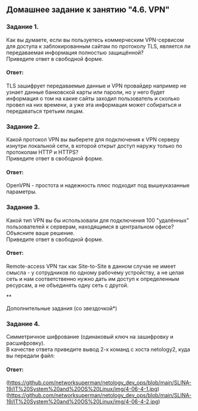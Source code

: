 ## Домашнее задание к занятию "4.6. VPN"  

### Задание 1.  
Как вы думаете, если вы пользуетесь коммерческим VPN-сервисом для доступа к заблокированным сайтам по протоколу TLS, является ли передаваемая информация полностью защищённой?  
Приведите ответ в свободной форме.  

####  Ответ:  
TLS зашифрует передаваемые данные и VPN провайдер например не узнает данные банковской карты или пароли, но у него будет информация о том на какие сайты заходил пользователь и сколько провел на них времени, а уже эта информация может собираться и передаваться третьим лицам.  

### Задание 2.  
Какой протокол VPN вы выберете для подключения к VPN серверу изнутри локальной сети, в которой открыт доступ наружу только по протоколам HTTP и HTTPS?  
Приведите ответ в свободной форме.  

####  Ответ:  
OpenVPN - простота и надежность плюс подходит под вышеуказанные параметры.  

### Задание 3.  
Какой тип VPN вы бы использовали для подключения 100 "удалённых" пользователей к серверам, находящимся в центральном офисе?  
Объясните ваше решение.  
Приведите ответ в свободной форме.  

####  Ответ:  
Remote-access VPN так как Site-to-Site в данном случае не имеет смысла - у сотрудников по одному рабочему устройству, а не целая сеть и нам соответственно нужно дать им доступ к определенным ресурсам, а не объединять одну сеть с другой.


**  

Дополнительные задания (со звездочкой*)  

### Задание 4.  
Симметричное шифрование (одинаковый ключ на зашифровку и расшифровку).  
В качестве ответа приведите вывод 2-х команд с хоста netology2, куда вы передали файл:  

####  Ответ:  
(https://github.com/networksuperman/netology_dev_ops/blob/main/SLINA-19/IT%20System%20and%20OS%20Linux/img/4-06-4-1.jpg)  
(https://github.com/networksuperman/netology_dev_ops/blob/main/SLINA-19/IT%20System%20and%20OS%20Linux/img/4-06-4-2.jpg)  

